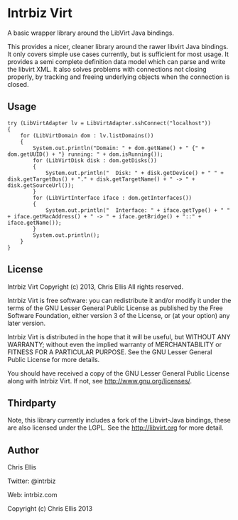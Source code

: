 # Intrbiz Virt
A basic wrapper library around the LibVirt Java bindings.

This provides a nicer, cleaner library around the rawer libvirt Java bindings.  It 
only covers simple use cases currently, but is sufficient for most usage.  It provides 
a semi complete definition data model which can parse and write the libvirt XML.  It 
also solves problems with connections not closing properly, by tracking and freeing 
underlying objects when the connection is closed.

## Usage

	try (LibVirtAdapter lv = LibVirtAdapter.sshConnect("localhost"))
	{
		for (LibVirtDomain dom : lv.listDomains())
		{
			System.out.println("Domain: " + dom.getName() + " {" + dom.getUUID() + "} running: " + dom.isRunning());
			for (LibVirtDisk disk : dom.getDisks())
			{
				System.out.println("  Disk: " + disk.getDevice() + " " + disk.getTargetBus() + "." + disk.getTargetName() + " -> " + disk.getSourceUrl());
			}
			for (LibVirtInterface iface : dom.getInterfaces())
			{
				System.out.println("  Interface: " + iface.getType() + " " + iface.getMacAddress() + " -> " + iface.getBridge() + "::" + iface.getName());
			}
			System.out.println();
		}
	}

## License
Intrbiz Virt
Copyright (c) 2013, Chris Ellis
All rights reserved.

Intrbiz Virt is free software: you can redistribute it and/or modify
it under the terms of the GNU Lesser General Public License as published by
the Free Software Foundation, either version 3 of the License, or
(at your option) any later version.

Intrbiz Virt is distributed in the hope that it will be useful,
but WITHOUT ANY WARRANTY; without even the implied warranty of
MERCHANTABILITY or FITNESS FOR A PARTICULAR PURPOSE.  See the
GNU Lesser General Public License for more details.

You should have received a copy of the GNU Lesser General Public License
along with Intrbiz Virt.  If not, see <http://www.gnu.org/licenses/>.

## Thirdparty

Note, this library currently includes a fork of the Libvirt-Java bindings, 
these are also licensed under the LGPL.  See the http://libvirt.org for more 
detail.

Author
------
Chris Ellis

Twitter: @intrbiz

Web: intrbiz.com

Copyright (c) Chris Ellis 2013

